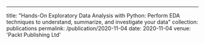 ---
title: "Hands-On Exploratory Data Analysis with Python: Perform EDA techniques to understand, summarize, and investigate your data"
collection: publications
permalink: /publication/2020-11-04
date: 2020-11-04
venue: 'Packt Publishing Ltd'